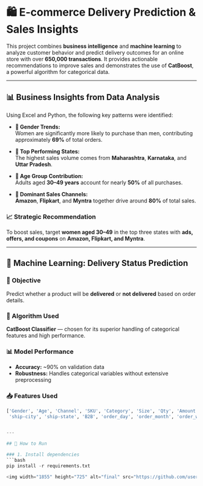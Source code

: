 # 🛍️ E-commerce Delivery Prediction & Sales Insights

This project combines **business intelligence** and **machine learning** to analyze customer behavior and predict delivery outcomes for an online store with over **650,000 transactions**. It provides actionable recommendations to improve sales and demonstrates the use of **CatBoost**, a powerful algorithm for categorical data.

---

## 📊 Business Insights from Data Analysis

Using Excel and Python, the following key patterns were identified:

- **👩 Gender Trends:**  
  Women are significantly more likely to purchase than men, contributing approximately **69%** of total orders.

- **📍 Top Performing States:**  
  The highest sales volume comes from **Maharashtra**, **Karnataka**, and **Uttar Pradesh**.

- **🎯 Age Group Contribution:**  
  Adults aged **30–49 years** account for nearly **50%** of all purchases.

- **🛒 Dominant Sales Channels:**  
  **Amazon**, **Flipkart**, and **Myntra** together drive around **80%** of total sales.

### 📈 Strategic Recommendation

To boost sales, target **women aged 30–49** in the top three states with **ads, offers, and coupons** on **Amazon, Flipkart, and Myntra**.

---

## 🤖 Machine Learning: Delivery Status Prediction

### 🎯 Objective

Predict whether a product will be **delivered** or **not delivered** based on order details.

### 🧠 Algorithm Used

**CatBoost Classifier** — chosen for its superior handling of categorical features and high performance.

### 📊 Model Performance

- **Accuracy:** ~90% on validation data
- **Robustness:** Handles categorical variables without extensive preprocessing

### 📥 Features Used

```python
['Gender', 'Age', 'Channel', 'SKU', 'Category', 'Size', 'Qty', 'Amount',
 'ship-city', 'ship-state', 'B2B', 'order_day', 'order_month', 'order_weekday']


---

## 🚀 How to Run

### 1. Install dependencies
```bash
pip install -r requirements.txt

<img width="1855" height="725" alt="final" src="https://github.com/user-attachments/assets/b5ba41a4-fbb6-420b-b1c3-e2c865d93bed" />

